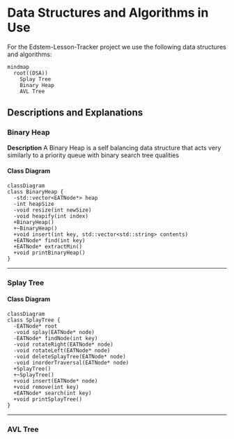 # Data Structures and Algorithms in Use

For the Edstem-Lesson-Tracker project we use the following data structures and algorithms:



```mermaid
mindmap
  root((DSA))
    Splay Tree
    Binary Heap 
    AVL Tree
```
## Descriptions and Explanations 

### Binary Heap

**Description**
A Binary Heap is a self balancing data structure that acts very similarly to a priority queue with binary search tree qualities


#### Class Diagram
<!--change these later-->
```mermaid
classDiagram
class BinaryHeap {
  -std::vector<EATNode*> heap
  -int heapSize
  -void resize(int newSize)
  -void heapify(int index)
  +BinaryHeap()
  +~BinaryHeap()
  +void insert(int key, std::vector<std::string> contents)
  +EATNode* find(int key)
  +EATNode* extractMin()
  +void printBinaryHeap()
}
```

---
### Splay Tree

#### Class Diagram
```mermaid
classDiagram
class SplayTree {
  -EATNode* root
  -void splay(EATNode* node)
  -EATNode* findNode(int key)
  -void rotateRight(EATNode* node)
  -void rotateLeft(EATNode* node)
  -void deleteSplayTree(EATNode* node)
  -void inorderTraversal(EATNode* node)
  +SplayTree()
  +~SplayTree()
  +void insert(EATNode* node)
  +void remove(int key)
  +EATNode* search(int key)
  +void printSplayTree()
}
```
---
### AVL Tree


